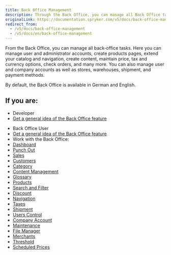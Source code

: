 ```yaml
---
title: Back Office Management
description: Through the Back Office, you can manage all Back Office tasks.
originalLink: https://documentation.spryker.com/v5/docs/back-office-management
redirect_from:
  - /v5/docs/back-office-management
  - /v5/docs/en/back-office-management
---
```


From the Back Office, you can manage all back-office tasks. Here you can manage user and administrator accounts, create products pages, extend your catalog and navigation, create content, maintain price, tax and currency options, check orders, and many more. You can also manage user and company accounts as well as stores, warehouses, shipment, and payment methods.

By default, the Back Office is available in German and English.

## If you are:

<div class="mr-container">
    <div class="mr-list-container">
        <!-- col1 -->
        <div class="mr-col">
            <ul class="mr-list mr-list-green">
                <li class="mr-title">Developer</li>
                <li><a href="https://documentation.spryker.com/docs/en/about-the-administration-interface-guide" class="mr-link">Get a general idea of the Back Office feature</a></li>
            </ul>
        </div>
        <!-- col2 -->
        <div class="mr-col">
            <ul class="mr-list mr-list-blue">
                <li class="mr-title"> Back Office User</li>
                 <li><a href="https://documentation.spryker.com/docs/en/about-the-administration-interface-guide" class="mr-link">Get a general idea of the Back Office feature</a></li>
                <li>Work with the Back Office:</li>
                <li><a href="https://documentation.spryker.com/docs/en/dashboard" class="mr-link">Dashboard</a></li>
                <li><a href="https://documentation.spryker.com/docs/en/punch-out" class="mr-link">Punch Out</a></li>
                <li><a href="https://documentation.spryker.com/docs/en/managing-orders" class="mr-link">Sales</a></li>
                <li><a href="https://documentation.spryker.com/docs/en/customers" class="mr-link">Customers</a></li>
                <li><a href="https://documentation.spryker.com/docs/en/category" class="mr-link">Category</a></li>
                <li><a href="https://documentation.spryker.com/docs/en/content-management-system-1" class="mr-link">Content Management</a></li>
                <li><a href="https://documentation.spryker.com/docs/en/glossary" class="mr-link">Glossary</a></li>
                <li><a href="https://documentation.spryker.com/docs/en/products" class="mr-link">Products</a></li>
                <li><a href="https://documentation.spryker.com/docs/en/search-and-filters" class="mr-link">Search and Filter</a></li>
                <li><a href="https://documentation.spryker.com/docs/en/discount-1" class="mr-link">Discount</a></li>
                <li><a href="https://documentation.spryker.com/docs/en/navigation-2" class="mr-link">Navigation</a></li>
                <li><a href="https://documentation.spryker.com/docs/en/taxes" class="mr-link">Taxes</a></li>
                <li><a href="https://documentation.spryker.com/docs/en/shipment" class="mr-link">Shipment</a></li>
                <li><a href="https://documentation.spryker.com/docs/en/users-control" class="mr-link">Users Control</a></li>
                <li><a href="https://documentation.spryker.com/docs/en/company-account" class="mr-link">Company Account</a></li>
                <li><a href="https://documentation.spryker.com/docs/en/maintenance" class="mr-link">Maintenance</a></li>
                <li><a href="https://documentation.spryker.com/docs/en/file-manager"  class="mr-link">File Manager</a></li>
                <li><a href="https://documentation.spryker.com/docs/en/merchants" class="mr-link">Merchants</a></li>
                <li><a href="https://documentation.spryker.com/docs/en/managing-global-threshold" class="mr-link">Threshold</a></li>
                     <li><a href="https://documentation.spryker.com/docs/en/managing-scheduled-prices-201907" class="mr-link">Scheduled Prices</a></li>   
            </ul>
        </div>
        </div>
</div>   
